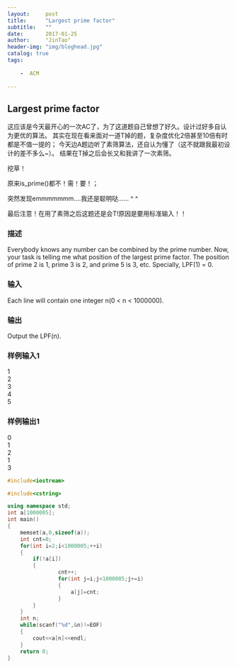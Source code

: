 ```yaml
---
layout:     post
title:      "Largest prime factor"
subtitle:   ""
date:       2017-01-25
author:     "JinTao"
header-img: "img/bloghead.jpg"
catalog: true
tags:
    
    -  ACM
    
---
```


## Largest prime factor  
这应该是今天最开心的一次AC了，为了这道题自己曾想了好久。设计过好多自认为更优的算法。
其实在现在看来面对一道T掉的题，复杂度优化2倍甚至10倍有时都是不值一提的；
今天边A题边听了素筛算法，还自认为懂了（这不就跟我最初设计的差不多么~）。
结果在T掉之后会长又和我讲了一次素筛。

挖草！

原来is_prime()都不！需！要！；

突然发现emmmmmmm....我还是聪明哒…… ^ ^

最后注意！在用了素筛之后这题还是会T!原因是要用标准输入！！
### 描述
Everybody knows any number can be combined by the prime number. 
Now, your task is telling me what position of the largest prime factor. 
The position of prime 2 is 1, prime 3 is 2, and prime 5 is 3, etc. 
Specially, LPF(1) = 0. 

### 输入
Each line will contain one integer n(0 < n < 1000000). 

### 输出
Output the LPF(n). 
### 样例输入1 
1<br>
2<br>
3<br>
4<br>
5

### 样例输出1 
0<br>
1<br>
2<br>
1<br>
3


``` cpp
#include<iostream>

#include<cstring>

using namespace std;
int a[1000005];
int main()
{
	memset(a,0,sizeof(a));
	int cnt=0;
	for(int i=2;i<1000005;++i)
	{
		if(!a[i])
		{
				cnt++;
				for(int j=i;j<1000005;j+=i)
				{
					a[j]=cnt;
				}
		}	
	}
	int n;
	while(scanf("%d",&n)!=EOF)
	{
		cout<<a[n]<<endl;
	}
	return 0;
}
```



